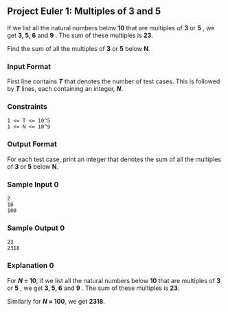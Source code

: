 ## Project Euler 1: Multiples of 3 and 5

If we list all the natural numbers below **10** that are multiples of **3** or **5** , we get **3, 5, 6** and **9** . The sum of
these multiples is **23**.


Find the sum of all the multiples of **3** or **5** below **N**.


### Input Format
First line contains **_T_** that denotes the number of test cases. This is followed by **_T_** lines, each containing an
integer, **_N_**.


### Constraints
```
1 <= T <= 10^5
1 <= N <= 10^9
```
### Output Format
For each test case, print an integer that denotes the sum of all the multiples of **3** or **5** below **N**.


### Sample Input 0
```
2
10
100
```

### Sample Output 0
```
23
2318
```


### Explanation 0
For **_N_ = 10**, if we list all the natural numbers below **10** that are multiples of **3** or **5** , we get **3, 5, 6** and **9** . The sum of these multiples is **23**.


Similarly for **_N_ = 100**, we get **2318**.
